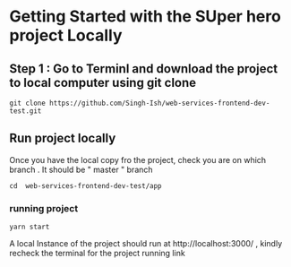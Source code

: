 # Getting Started with the SUper hero project Locally

## Step 1 : Go to Terminl and download the project to local computer using git clone

```
git clone https://github.com/Singh-Ish/web-services-frontend-dev-test.git
```

## Run project locally

Once you have the local copy fro the project, check you are on which branch . It should be " master " branch

```
cd  web-services-frontend-dev-test/app
```

### running project

```
yarn start
```

A local Instance of the project should run at http://localhost:3000/ , kindly recheck the terminal for the project running link
